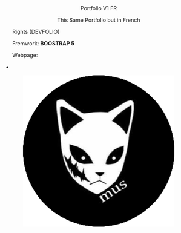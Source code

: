 <center>  Portfolio V1 FR   </center>
 
<center><p> This Same Portfolio but in French </p> </center>

<ul>
     <p>Rights (DEVFOLIO) </p>
     <p>Fremwork: <strong>BOOSTRAP 5 </strong> </p>
     <p>Webpage:<li  href= "https://musportfolio.formationdevweb.fr/" ></li></p>

  </ul>   

   
<p align="center">
  <img    height=400px  widith=400px     src="https://github.com/Mus9617/PortfolioFR/raw/main/assets/img/kimetsumus2.png" alt="Pikachu" >
</p>


     